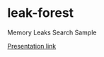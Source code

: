 # leak-forest
Memory Leaks Search Sample

[Presentation link](https://docs.google.com/presentation/d/1e6Pa-7Wv147ZNQpwpNQHC_dkzLc72LdW_5Mq-63shO8/edit?usp=sharing)
